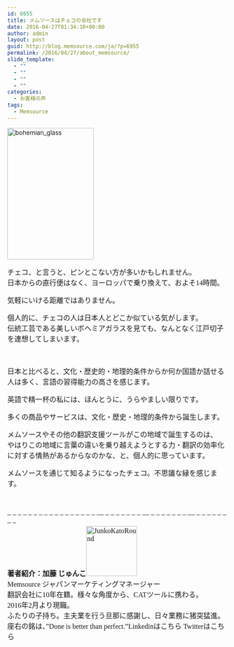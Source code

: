 ```yaml
---
id: 6955
title: メムソースはチェコの会社です
date: 2016-04-27T01:34:10+00:00
author: admin
layout: post
guid: http://blog.memsource.com/ja/?p=6955
permalink: /2016/04/27/about_memsource/
slide_template:
  - ""
  - ""
  - ""
  - ""
categories:
  - お客様の声
tags:
  - Memsource
---
```

[<img class="alignleft wp-image-6981 size-medium" src="/wp-content/uploads/2016/04/bohemian_glass-197x300.jpg" alt="bohemian_glass" width="197" height="300" data-id="6981" />](/wp-content/uploads/2016/04/bohemian_glass.jpg)

<div style="font-family: 'メイリオ', Meiryo, 'ヒラギノ角ゴ Pro W3'; font-size: medium;">
  <p>
    チェコ、と言うと、ピンとこない方が多いかもしれません。<br /> 日本からの直行便はなく、ヨーロッパで乗り換えて、およそ14時間。
  </p>
  
  <p>
    気軽にいける距離ではありません。
  </p>
  
  <p>
    個人的に、チェコの人は日本人とどこか似ている気がします。<br /> 伝統工芸である美しいボヘミアガラスを見ても、なんとなく江戸切子を連想してしまいます。<!--more-->
  </p>
  
  <p>
    &nbsp;
  </p>
  
  <p>
    日本と比べると、文化・歴史的・地理的条件からか何か国語か話せる人は多く、言語の習得能力の高さを感じます。
  </p>
  
  <p>
    英語で精一杯の私には、ほんとうに、うらやましい限りです。
  </p>
  
  <p>
    多くの商品やサービスは、文化・歴史・地理的条件から誕生します。
  </p>
  
  <p>
    メムソースやその他の翻訳支援ツールがこの地域で誕生するのは、<br /> やはりこの地域に言葉の違いを乗り越えようとする力・翻訳の効率化に対する情熱があるからなのかな、と、個人的に思っています。
  </p>
  
  <p>
    メムソースを通じて知るようになったチェコ。不思議な縁を感じます。
  </p>
  
  <p>
    &nbsp;
  </p>
  
  <p>
    &#8211; &#8211; &#8211; &#8211; &#8211; &#8211; &#8211; &#8211; &#8211; &#8211; &#8211; &#8211; &#8211; &#8211; &#8211; &#8211; &#8211; &#8212; &#8211; &#8211; &#8211; &#8211; &#8211; &#8211; &#8211; &#8212; &#8211; &#8211; &#8211; &#8211; &#8211; &#8211; &#8211; &#8212; &#8211; &#8211; &#8211; &#8211; &#8211; &#8211; &#8211; &#8211;<br /> <strong>著者紹介：加藤 じゅんこ</strong><a href="/wp-content/uploads/2016/04/JunkoKatoRound.jpg"><img class=" size-full wp-image-6898 alignleft" src="/wp-content/uploads/2016/04/JunkoKatoRound.jpg" alt="JunkoKatoRound" width="116" height="114" data-id="6898" /></a><br /> Memsource ジャパンマーケティングマネージャー<br /> 翻訳会社に10年在籍。様々な角度から、CATツールに携わる。<br /> 2016年2月より現職。<br /> ふたりの子持ち。主夫業を行う旦那に感謝し、日々業務に猪突猛進。<br /> 座右の銘は、&#8221;Done is better than perfect.&#8221;Linkedinはこちら Twitterはこちら
  </p>
</div>